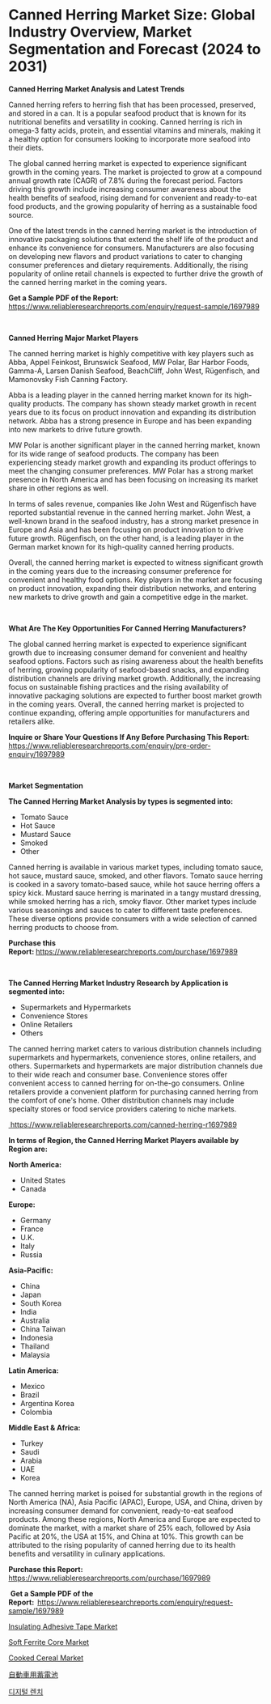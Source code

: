<p><h1>Canned Herring Market Size: Global Industry Overview, Market Segmentation and Forecast (2024 to 2031)</h1></p><p><strong>Canned Herring Market Analysis and Latest Trends</strong></p>
<p><p>Canned herring refers to herring fish that has been processed, preserved, and stored in a can. It is a popular seafood product that is known for its nutritional benefits and versatility in cooking. Canned herring is rich in omega-3 fatty acids, protein, and essential vitamins and minerals, making it a healthy option for consumers looking to incorporate more seafood into their diets.</p><p>The global canned herring market is expected to experience significant growth in the coming years. The market is projected to grow at a compound annual growth rate (CAGR) of 7.8% during the forecast period. Factors driving this growth include increasing consumer awareness about the health benefits of seafood, rising demand for convenient and ready-to-eat food products, and the growing popularity of herring as a sustainable food source.</p><p>One of the latest trends in the canned herring market is the introduction of innovative packaging solutions that extend the shelf life of the product and enhance its convenience for consumers. Manufacturers are also focusing on developing new flavors and product variations to cater to changing consumer preferences and dietary requirements. Additionally, the rising popularity of online retail channels is expected to further drive the growth of the canned herring market in the coming years.</p></p>
<p><strong>Get a Sample PDF of the Report:&nbsp;</strong> <a href="https://www.reliableresearchreports.com/enquiry/request-sample/1697989">https://www.reliableresearchreports.com/enquiry/request-sample/1697989</a></p>
<p>&nbsp;</p>
<p><strong>Canned Herring Major Market Players</strong></p>
<p><p>The canned herring market is highly competitive with key players such as Abba, Appel Feinkost, Brunswick Seafood, MW Polar, Bar Harbor Foods, Gamma-A, Larsen Danish Seafood, BeachCliff, John West, Rügenfisch, and Mamonovsky Fish Canning Factory.</p><p>Abba is a leading player in the canned herring market known for its high-quality products. The company has shown steady market growth in recent years due to its focus on product innovation and expanding its distribution network. Abba has a strong presence in Europe and has been expanding into new markets to drive future growth.</p><p>MW Polar is another significant player in the canned herring market, known for its wide range of seafood products. The company has been experiencing steady market growth and expanding its product offerings to meet the changing consumer preferences. MW Polar has a strong market presence in North America and has been focusing on increasing its market share in other regions as well.</p><p>In terms of sales revenue, companies like John West and Rügenfisch have reported substantial revenue in the canned herring market. John West, a well-known brand in the seafood industry, has a strong market presence in Europe and Asia and has been focusing on product innovation to drive future growth. Rügenfisch, on the other hand, is a leading player in the German market known for its high-quality canned herring products.</p><p>Overall, the canned herring market is expected to witness significant growth in the coming years due to the increasing consumer preference for convenient and healthy food options. Key players in the market are focusing on product innovation, expanding their distribution networks, and entering new markets to drive growth and gain a competitive edge in the market.</p></p>
<p>&nbsp;</p>
<p><strong>What Are The Key Opportunities For Canned Herring Manufacturers?</strong></p>
<p><p>The global canned herring market is expected to experience significant growth due to increasing consumer demand for convenient and healthy seafood options. Factors such as rising awareness about the health benefits of herring, growing popularity of seafood-based snacks, and expanding distribution channels are driving market growth. Additionally, the increasing focus on sustainable fishing practices and the rising availability of innovative packaging solutions are expected to further boost market growth in the coming years. Overall, the canned herring market is projected to continue expanding, offering ample opportunities for manufacturers and retailers alike.</p></p>
<p><strong>Inquire or Share Your Questions If Any Before Purchasing This Report:</strong> <a href="https://www.reliableresearchreports.com/enquiry/pre-order-enquiry/1697989">https://www.reliableresearchreports.com/enquiry/pre-order-enquiry/1697989</a></p>
<p>&nbsp;</p>
<p><strong>Market Segmentation</strong></p>
<p><strong>The Canned Herring Market Analysis by types is segmented into:</strong></p>
<p><ul><li>Tomato Sauce</li><li>Hot Sauce</li><li>Mustard Sauce</li><li>Smoked</li><li>Other</li></ul></p>
<p><p>Canned herring is available in various market types, including tomato sauce, hot sauce, mustard sauce, smoked, and other flavors. Tomato sauce herring is cooked in a savory tomato-based sauce, while hot sauce herring offers a spicy kick. Mustard sauce herring is marinated in a tangy mustard dressing, while smoked herring has a rich, smoky flavor. Other market types include various seasonings and sauces to cater to different taste preferences. These diverse options provide consumers with a wide selection of canned herring products to choose from.</p></p>
<p><strong>Purchase this Report:&nbsp;</strong><a href="https://www.reliableresearchreports.com/purchase/1697989">https://www.reliableresearchreports.com/purchase/1697989</a></p>
<p>&nbsp;</p>
<p><strong>The Canned Herring Market Industry Research by Application is segmented into:</strong></p>
<p><ul><li>Supermarkets and Hypermarkets</li><li>Convenience Stores</li><li>Online Retailers</li><li>Others</li></ul></p>
<p><p>The canned herring market caters to various distribution channels including supermarkets and hypermarkets, convenience stores, online retailers, and others. Supermarkets and hypermarkets are major distribution channels due to their wide reach and consumer base. Convenience stores offer convenient access to canned herring for on-the-go consumers. Online retailers provide a convenient platform for purchasing canned herring from the comfort of one's home. Other distribution channels may include specialty stores or food service providers catering to niche markets.</p></p>
<p><a href="https://www.reliableresearchreports.com/canned-herring-r1697989">&nbsp;https://www.reliableresearchreports.com/canned-herring-r1697989</a></p>
<p><strong>In terms of Region, the Canned Herring Market Players available by Region are:</strong></p>
<p>
    <p> <strong> North America: </strong>
        <ul>
            <li>United States</li>
            <li>Canada</li>
        </ul>
        </p> 
    <p> <strong> Europe: </strong>
        <ul>
            <li>Germany</li>
            <li>France</li>
            <li>U.K.</li>
            <li>Italy</li>
            <li>Russia</li>
        </ul>
        </p> 
    <p> <strong> Asia-Pacific: </strong>
        <ul>
            <li>China</li>
            <li>Japan</li>
            <li>South Korea</li>
            <li>India</li>
            <li>Australia</li>
            <li>China Taiwan</li>
            <li>Indonesia</li>
            <li>Thailand</li>
            <li>Malaysia</li>
        </ul>
        </p> 
    <p> <strong> Latin America: </strong>
        <ul>
            <li>Mexico</li>
            <li>Brazil</li>
            <li>Argentina Korea</li>
            <li>Colombia</li>
        </ul>
        </p> 
    <p> <strong> Middle East & Africa: </strong>
        <ul>
            <li>Turkey</li>
            <li>Saudi</li>
            <li>Arabia</li>
            <li>UAE</li>
            <li>Korea</li>
        </ul>
    </p>
    </p>
<p><p>The canned herring market is poised for substantial growth in the regions of North America (NA), Asia Pacific (APAC), Europe, USA, and China, driven by increasing consumer demand for convenient, ready-to-eat seafood products. Among these regions, North America and Europe are expected to dominate the market, with a market share of 25% each, followed by Asia Pacific at 20%, the USA at 15%, and China at 10%. This growth can be attributed to the rising popularity of canned herring due to its health benefits and versatility in culinary applications.</p></p>
<p><strong>Purchase this Report: </strong><a href="https://www.reliableresearchreports.com/purchase/1697989">https://www.reliableresearchreports.com/purchase/1697989</a></p>
<p>&nbsp;<strong>Get a Sample PDF of the Report:&nbsp;&nbsp;</strong><a href="https://www.reliableresearchreports.com/enquiry/request-sample/1697989">https://www.reliableresearchreports.com/enquiry/request-sample/1697989</a></p>
<p><strong></strong></p>
<p><p><a href="https://issuu.com/reportprime-2/docs/insulating-adhesive-tape-market-size-2030.pptx">Insulating Adhesive Tape Market</a></p><p><a href="https://issuu.com/reportprime-2/docs/soft-ferrite-core-market-size-2030.pptx">Soft Ferrite Core Market</a></p><p><a href="https://github.com/mbisetmhermsr/Market-Research-Report-List-2/blob/main/cooked-cereal-market.md">Cooked Cereal Market</a></p><p><a href="https://github.com/avwofrml53535/Market-Research-Report-List-1/blob/main/802131519238.md">自動車用蓄電池</a></p><p><a href="https://github.com/TrevorKruvalis5678/Market-Research-Report-List-1/blob/main/322631117846.md">디지털 렌치</a></p></p>